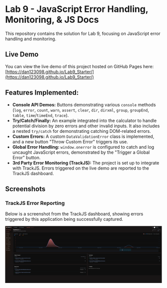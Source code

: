 # Lab 9 - JavaScript Error Handling, Monitoring, & JS Docs

This repository contains the solution for Lab 9, focusing on JavaScript error handling and monitoring.

## Live Demo

You can view the live demo of this project hosted on GitHub Pages here:
[https://dan123098.github.io/Lab9_Starter/](https://dan123098.github.io/Lab9_Starter/)

## Features Implemented:

* **Console API Demos:** Buttons demonstrating various `console` methods (`log`, `error`, `count`, `warn`, `assert`, `clear`, `dir`, `dirxml`, `group`, `groupEnd`, `table`, `time`/`timeEnd`, `trace`).
* **Try/Catch/Finally:** An example integrated into the calculator to handle potential division by zero errors and other invalid inputs. It also includes a nested `try/catch` for demonstrating catching DOM-related errors.
* **Custom Errors:** A custom `DataValidationError` class is implemented, and a new button "Throw Custom Error" triggers its use.
* **Global Error Handling:** `window.onerror` is configured to catch and log uncaught JavaScript errors, demonstrated by the "Trigger a Global Error" button.
* **3rd Party Error Monitoring (TrackJS):** The project is set up to integrate with TrackJS. Errors triggered on the live demo are reported to the TrackJS dashboard.

## Screenshots

### TrackJS Error Reporting

Below is a screenshot from the TrackJS dashboard, showing errors triggered by this application being successfully captured.

![TrackJS Dashboard Screenshot](trackjs_dashboard.png)
